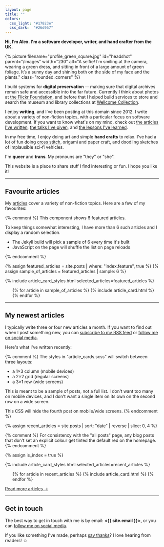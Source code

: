 ```yaml
---
layout: page
title: ""
colors:
  css_light: "#17823e"
  css_dark:  "#26d967"
---
```


<style type="x-text/scss">
  @import "utils/functions.scss";

  @function create_leaf_svg($fill) {
    $fill: str-replace("#{$fill}", '#', '%23');
    $output: '<svg xmlns="http://www.w3.org/2000/svg" x="0px" y="0px" viewBox="0 0 98 98" width="50px">' +
             "<path fill=\"#{$fill}\" " +
             'd="M30.636,61.596c-1.006,1.497-1.859,2.997-2.56,4.5c-3.046,6.531-3.178,13.179-0.396,19.941  c0.536,1.304-0.087,2.797-1.391,3.333c-1.305,0.536-2.797-0.087-3.333-1.391c-3.354-8.155-3.195-16.171,0.476-24.045  c3.45-7.397,10.028-14.608,19.732-21.633c2.324-1.893,4.818-3.785,7.483-5.678c1.069-0.759,1.321-2.241,0.562-3.31  c-0.759-1.069-2.241-1.321-3.31-0.561C37.653,40.026,29.77,47.454,24.243,55.01c-2.331-13.176-0.587-23.597,5.221-31.032  c8.019-10.267,24.155-15.49,47.983-15.54c-0.048,23.828-5.272,39.965-15.538,47.984C54.43,62.264,43.927,63.992,30.636,61.596z"/>' +
             '</svg>';
    @return str-replace($output, '"', '%22');
  }

  hr {
    height: 50px;
    width: 50px;

    $light-svg-url: create_leaf_svg(rgba(#17823e, 0.2));
    $dark-svg-url:  create_leaf_svg(rgba(#26d967, 0.6));

    --hr-background-image: url("data:image/svg+xml;charset=UTF-8,#{$light-svg-url}");

    @media (prefers-color-scheme: dark) {
      --hr-background-image: url("data:image/svg+xml;charset=UTF-8,#{$dark-svg-url}");
    }
  }

  img#headshot {
    border-radius: 50%;
    margin-left:   var(--default-padding);
    margin-bottom: var(--default-padding);
  }

  @media screen and (min-width: 500px) {
    main {
      padding-top: calc(1.5 * var(--default-padding));
    }

    img#headshot {
      float: right;
    }
  }

  @media screen and (max-width: 500px) {
    img#headshot {
      display: block;
      margin-top: var(--default-padding);
      margin-left:  auto;
      margin-right: auto;
    }
  }
</style>

**Hi, I’m Alex. I'm a software developer, writer, and hand crafter from the UK.**

{%
  picture
  filename="profile_green_square.jpg"
  id="headshot"
  parent="/images"
  width="230"
  alt="A selfie! I’m smiling at the camera, wearing a green dress, and sitting in front of a large amount of green foliage. It’s a sunny day and shining both on the side of my face and the plants."
  class="rounded_corners"
%}

I build systems for **digital preservation** -- making sure that digital archives remain safe and accessible into the far future.
Currently I think about photos at <a href="https://www.flickr.org">the Flickr Foundation</a>, and before that I helped build services to store and search the museum and library collections at <a href="https://wellcomecollection.org/">Wellcome Collection</a>.

I enjoy **writing**, and I've been posting at this domain since 2012.
I write about a variety of non-fiction topics, with a particular focus on software development.
If you want to know what's on my mind, check out [the articles I've written](/articles/), [the talks I've given](/tags/talks/), and [the lessons I've learned](/til/).

In my free time, I enjoy doing art and simple **hand crafts** to relax.
I've had a lot of fun doing [cross stitch](/tags/cross-stitch/), origami and paper craft, and doodling sketches of implausible sci-fi vehicles.

I'm **queer** and **trans**.
My pronouns are "they" or "she".

This website is a place to share stuff I find interesting or fun.
I hope you like it!



---



## Favourite articles

My [articles](/articles/) cover a variety of non-fiction topics.
Here are a few of my favourites:

{% comment %}
  This component shows 6 featured articles.

  To keep things somewhat interesting, I have more than 6 such articles
  and I display a random selection.

  - The Jekyll build will pick a sample of 6 every time it's built
  - JavaScript on the page will shuffle the list on page reloads

{% endcomment %}

{% assign featured_articles = site.posts | where: "index.feature", true %}
{% assign sample_of_articles = featured_articles | sample: 6 %}

{% include article_card_styles.html selected_articles=featured_articles %}

<script>
  const featuredArticles = [
    {% for article in featured_articles %}
      {% capture articleHtml %}
        {% include article_card.html %}
      {% endcapture %}
      {{ articleHtml | strip | jsonify }},
    {% endfor %}
  ];

  window.addEventListener("DOMContentLoaded", function() {
    document.querySelector("#featured_articles").innerHTML =
      featuredArticles
        .sort(() => 0.5 - Math.random())
        .slice(0, 6)
        .join("");
  });
</script>

<ul class="article_cards" id="featured_articles">
{% for article in sample_of_articles %}
  {% include article_card.html %}
{% endfor %}
</ul>


---


## My newest articles

I typically write three or four new articles a month.
If you want to find out when I post something new, you can [subscribe to my RSS feed](/atom.xml) or [follow me on social media](/contact/).

Here's what I've written recently:

{% comment %}
  The styles in "article_cards.scss" will switch between three layouts:

  *   a 1×3 column (mobile devices)
  *   a 2×2 grid (regular screens)
  *   a 3×1 row (wide screens)

  This is meant to be a sample of posts, not a full list.  I don't want
  too many on mobile devices, and I don't want a single item on its own
  on the second row on a wide screen.

  This CSS will hide the fourth post on mobile/wide screens.
{% endcomment %}

<style>
  @media screen and (max-width: 500px) {
    #recent_articles li:nth-child(4) {
      display: none;
    }
  }

  @media screen and (min-width: 1000px) {
    #recent_articles li:nth-child(4) {
      display: none;
    }
  }
</style>

{% assign recent_articles = site.posts | sort: "date" | reverse | slice: 0, 4 %}

{% comment %}
  For consistency with the "all posts" page, any blog posts that don't
  set an explicit colour get tinted the default red on the homepage.
{% endcomment %}

{% assign is_index = true %}

{% include article_card_styles.html selected_articles=recent_articles %}

<ul id="recent_articles" class="article_cards">
{% for article in recent_articles %}
  {% include article_card.html %}
{% endfor %}
</ul>

[Read more articles &rarr;](/articles/)



---



## Get in touch

The best way to get in touch with me is by email: **<{{ site.email }}>**, or you can [follow me on social media](/contact/).

If you like something I've made, perhaps [say thanks](/say-thanks/)?
I love hearing from readers! ☺️
